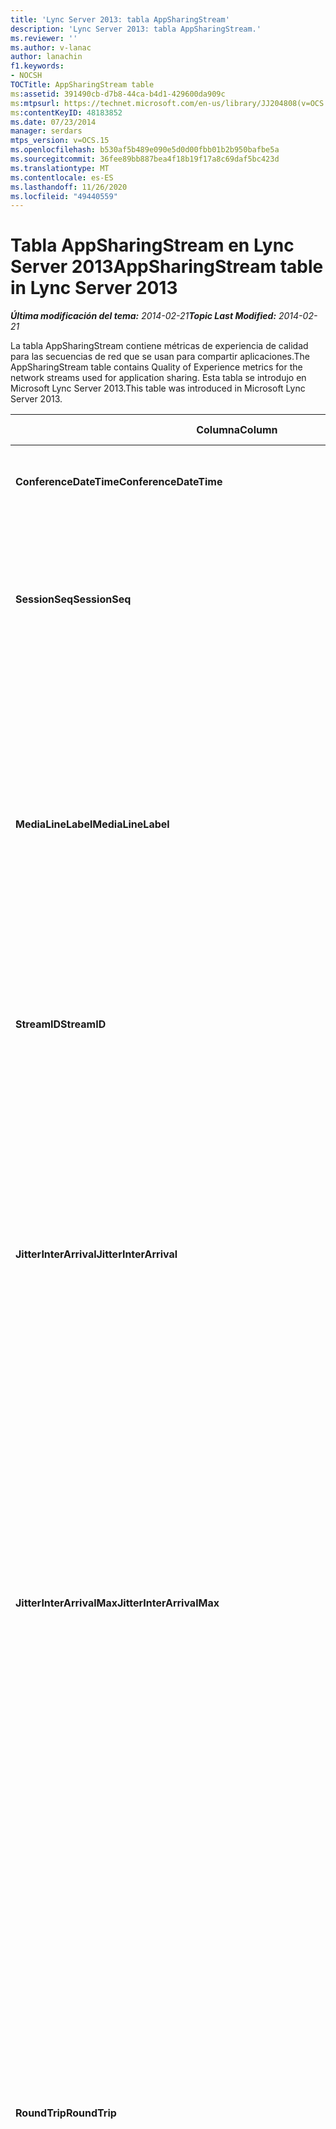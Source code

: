```yaml
---
title: 'Lync Server 2013: tabla AppSharingStream'
description: 'Lync Server 2013: tabla AppSharingStream.'
ms.reviewer: ''
ms.author: v-lanac
author: lanachin
f1.keywords:
- NOCSH
TOCTitle: AppSharingStream table
ms:assetid: 391490cb-d7b8-44ca-b4d1-429600da909c
ms:mtpsurl: https://technet.microsoft.com/en-us/library/JJ204808(v=OCS.15)
ms:contentKeyID: 48183852
ms.date: 07/23/2014
manager: serdars
mtps_version: v=OCS.15
ms.openlocfilehash: b530af5b489e090e5d0d00fbb01b2b950bafbe5a
ms.sourcegitcommit: 36fee89bb887bea4f18b19f17a8c69daf5bc423d
ms.translationtype: MT
ms.contentlocale: es-ES
ms.lasthandoff: 11/26/2020
ms.locfileid: "49440559"
---
```

# <a name="appsharingstream-table-in-lync-server-2013"></a><span data-ttu-id="ffeac-103">Tabla AppSharingStream en Lync Server 2013</span><span class="sxs-lookup"><span data-stu-id="ffeac-103">AppSharingStream table in Lync Server 2013</span></span>

<div data-xmlns="http://www.w3.org/1999/xhtml">

<div class="topic" data-xmlns="http://www.w3.org/1999/xhtml" data-msxsl="urn:schemas-microsoft-com:xslt" data-cs="https://msdn.microsoft.com/">

<div data-asp="https://msdn2.microsoft.com/asp">



</div>

<div id="mainSection">

<div id="mainBody"><span data-ttu-id="ffeac-104">

<span> </span></span><span class="sxs-lookup"><span data-stu-id="ffeac-104">

<span> </span></span></span>

<span data-ttu-id="ffeac-105">_**Última modificación del tema:** 2014-02-21_</span><span class="sxs-lookup"><span data-stu-id="ffeac-105">_**Topic Last Modified:** 2014-02-21_</span></span>

<span data-ttu-id="ffeac-106">La tabla AppSharingStream contiene métricas de experiencia de calidad para las secuencias de red que se usan para compartir aplicaciones.</span><span class="sxs-lookup"><span data-stu-id="ffeac-106">The AppSharingStream table contains Quality of Experience metrics for the network streams used for application sharing.</span></span> <span data-ttu-id="ffeac-107">Esta tabla se introdujo en Microsoft Lync Server 2013.</span><span class="sxs-lookup"><span data-stu-id="ffeac-107">This table was introduced in Microsoft Lync Server 2013.</span></span>


<table>
<colgroup>
<col style="width: 25%" />
<col style="width: 25%" />
<col style="width: 25%" />
<col style="width: 25%" />
</colgroup>
<thead>
<tr class="header">
<th><span data-ttu-id="ffeac-108"><strong>Columna</strong></span><span class="sxs-lookup"><span data-stu-id="ffeac-108"><strong>Column</strong></span></span></th>
<th><span data-ttu-id="ffeac-109"><strong>Tipo de datos</strong></span><span class="sxs-lookup"><span data-stu-id="ffeac-109"><strong>Data Type</strong></span></span></th>
<th><span data-ttu-id="ffeac-110"><strong>Clave o índice</strong></span><span class="sxs-lookup"><span data-stu-id="ffeac-110"><strong>Key/Index</strong></span></span></th>
<th><span data-ttu-id="ffeac-111"><strong>Detalles</strong></span><span class="sxs-lookup"><span data-stu-id="ffeac-111"><strong>Details</strong></span></span></th>
</tr>
</thead>
<tbody>
<tr class="odd">
<td><p><span data-ttu-id="ffeac-112"><strong>ConferenceDateTime</strong></span><span class="sxs-lookup"><span data-stu-id="ffeac-112"><strong>ConferenceDateTime</strong></span></span></p></td>
<td><p><span data-ttu-id="ffeac-113">Fechas</span><span class="sxs-lookup"><span data-stu-id="ffeac-113">dateTime</span></span></p></td>
<td><p><span data-ttu-id="ffeac-114">Principal, extranjero</span><span class="sxs-lookup"><span data-stu-id="ffeac-114">Primary, Foreign</span></span></p></td>
<td><p><span data-ttu-id="ffeac-115">Fecha y hora en que comenzó la sesión.</span><span class="sxs-lookup"><span data-stu-id="ffeac-115">Date and time that the session started.</span></span></p></td>
</tr>
<tr class="even">
<td><p><span data-ttu-id="ffeac-116"><strong>SessionSeq</strong></span><span class="sxs-lookup"><span data-stu-id="ffeac-116"><strong>SessionSeq</strong></span></span></p></td>
<td><p><span data-ttu-id="ffeac-117">int</span><span class="sxs-lookup"><span data-stu-id="ffeac-117">int</span></span></p></td>
<td><p><span data-ttu-id="ffeac-118">Principal, extranjero</span><span class="sxs-lookup"><span data-stu-id="ffeac-118">Primary, Foreign</span></span></p></td>
<td><p><span data-ttu-id="ffeac-119">Identificador secuencial que se usa para diferenciar las sesiones que comenzaron en la misma fecha y al mismo tiempo.</span><span class="sxs-lookup"><span data-stu-id="ffeac-119">Sequential identifier used to distinguish between sessions that started on the same date and at the same time.</span></span></p></td>
</tr>
<tr class="odd">
<td><p><span data-ttu-id="ffeac-120"><strong>MediaLineLabel</strong></span><span class="sxs-lookup"><span data-stu-id="ffeac-120"><strong>MediaLineLabel</strong></span></span></p></td>
<td><p><span data-ttu-id="ffeac-121">tinyint</span><span class="sxs-lookup"><span data-stu-id="ffeac-121">tinyint</span></span></p></td>
<td><p><span data-ttu-id="ffeac-122">Principal, extranjero</span><span class="sxs-lookup"><span data-stu-id="ffeac-122">Primary, Foreign</span></span></p></td>
<td><p><span data-ttu-id="ffeac-123">Representa el tipo de línea de vídeo que se usa en la llamada.</span><span class="sxs-lookup"><span data-stu-id="ffeac-123">Represents the type of video line used in the call.</span></span> <span data-ttu-id="ffeac-124">Los valores permitidos son:</span><span class="sxs-lookup"><span data-stu-id="ffeac-124">Allowed values are:</span></span></p>
<ul>
<li><p><span data-ttu-id="ffeac-125">0: audio</span><span class="sxs-lookup"><span data-stu-id="ffeac-125">0 – Audio</span></span></p></li>
<li><p><span data-ttu-id="ffeac-126">1: vídeo</span><span class="sxs-lookup"><span data-stu-id="ffeac-126">1 – Video</span></span></p></li>
<li><p><span data-ttu-id="ffeac-127">2-video panorámico</span><span class="sxs-lookup"><span data-stu-id="ffeac-127">2 – Panoramic video</span></span></p></li>
<li><p><span data-ttu-id="ffeac-128">3: uso compartido de aplicaciones y escritorio</span><span class="sxs-lookup"><span data-stu-id="ffeac-128">3 –Application/Desktop Sharing</span></span></p></li>
</ul></td>
</tr>
<tr class="even">
<td><p><span data-ttu-id="ffeac-129"><strong>StreamID</strong></span><span class="sxs-lookup"><span data-stu-id="ffeac-129"><strong>StreamID</strong></span></span></p></td>
<td><p><span data-ttu-id="ffeac-130">int</span><span class="sxs-lookup"><span data-stu-id="ffeac-130">int</span></span></p></td>
<td><p><span data-ttu-id="ffeac-131">Primary</span><span class="sxs-lookup"><span data-stu-id="ffeac-131">Primary</span></span></p></td>
<td><p><span data-ttu-id="ffeac-132">Identificador único de la secuencia de uso compartido de aplicaciones.</span><span class="sxs-lookup"><span data-stu-id="ffeac-132">Unique identifier of the application sharing stream.</span></span></p></td>
</tr>
<tr class="odd">
<td><p><span data-ttu-id="ffeac-133"><strong>JitterInterArrival</strong></span><span class="sxs-lookup"><span data-stu-id="ffeac-133"><strong>JitterInterArrival</strong></span></span></p></td>
<td><p><span data-ttu-id="ffeac-134">int</span><span class="sxs-lookup"><span data-stu-id="ffeac-134">int</span></span></p></td>
<td></td>
<td><p><span data-ttu-id="ffeac-135">Valor medio de las vibraciones detectadas entre la llagada de paquetes RTP.</span><span class="sxs-lookup"><span data-stu-id="ffeac-135">Average jitter detected between RTP packet arrivals.</span></span> <span data-ttu-id="ffeac-136">(La vibración es una medida de la &quot; irregularidad &quot; de una llamada). Los valores de vibración elevada suelen estar causados por una congestión o un servidor multimedia sobrecargado y tienen como resultado una distorsión o pérdida de audio.</span><span class="sxs-lookup"><span data-stu-id="ffeac-136">(Jitter is a measure of the &quot;shakiness&quot; of a call.) High jitter values are typically caused by congestion or an overloaded media server, and result in distorted or lost audio.</span></span></p></td>
</tr>
<tr class="even">
<td><p><span data-ttu-id="ffeac-137"><strong>JitterInterArrivalMax</strong></span><span class="sxs-lookup"><span data-stu-id="ffeac-137"><strong>JitterInterArrivalMax</strong></span></span></p></td>
<td><p><span data-ttu-id="ffeac-138">int</span><span class="sxs-lookup"><span data-stu-id="ffeac-138">int</span></span></p></td>
<td></td>
<td><p><span data-ttu-id="ffeac-139">Vibración máxima detectada entre las llegadas al paquete RTP.</span><span class="sxs-lookup"><span data-stu-id="ffeac-139">Maximum jitter detected between RTP packet arrivals.</span></span> <span data-ttu-id="ffeac-140">(La vibración es una medida de la &quot; irregularidad &quot; de una llamada). Los valores de vibración elevada suelen estar causados por una congestión o un servidor multimedia sobrecargado y tienen como resultado una distorsión o pérdida de audio.</span><span class="sxs-lookup"><span data-stu-id="ffeac-140">(Jitter is a measure of the &quot;shakiness&quot; of a call.) High jitter values are typically caused by congestion or an overloaded media server, and result in distorted or lost audio.</span></span></p></td>
</tr>
<tr class="odd">
<td><p><span data-ttu-id="ffeac-141"><strong>RoundTrip</strong></span><span class="sxs-lookup"><span data-stu-id="ffeac-141"><strong>RoundTrip</strong></span></span></p></td>
<td><p><span data-ttu-id="ffeac-142">int</span><span class="sxs-lookup"><span data-stu-id="ffeac-142">int</span></span></p></td>
<td></td>
<td><p><span data-ttu-id="ffeac-p105">Tiempo medio (en milisegundos) necesario para que un paquete de protocolo de transporte en tiempo real (RTP) llegue a otro extremo y vuelva. Los tiempos de ida y vuelta de 200 milisegundos o menos se consideran de calidad aceptable.</span><span class="sxs-lookup"><span data-stu-id="ffeac-p105">Average amount of (in milliseconds) required for a Real-Time Transport Protocol packet to travel to another endpoint and then back. Round-trip times of 200 milliseconds or less are considered of acceptable quality.</span></span></p>
<p><span data-ttu-id="ffeac-p106">Los valores elevados en los tiempos del recorrido de ida y vuelta pueden deberse a que se trata de enrutamientos de llamadas internacionales, una configuración incorrecta del enrutamiento o a la sobrecarga en el servidor de medios y causan dificultades en las conversaciones de audio en tiempo real bidireccionales.</span><span class="sxs-lookup"><span data-stu-id="ffeac-p106">High round-trip values can be caused by international call routing; a routing misconfiguration; or an overloaded media server. High round-trip times result in difficulties with two-way, real-time audio conversations.</span></span></p></td>
</tr>
<tr class="even">
<td><p><span data-ttu-id="ffeac-147"><strong>RoundTripMax</strong></span><span class="sxs-lookup"><span data-stu-id="ffeac-147"><strong>RoundTripMax</strong></span></span></p></td>
<td><p><span data-ttu-id="ffeac-148">int</span><span class="sxs-lookup"><span data-stu-id="ffeac-148">int</span></span></p></td>
<td></td>
<td><p><span data-ttu-id="ffeac-149">Cantidad máxima de (en milisegundos) requerida para que un paquete de protocolo de transporte de Real-Time viaje a otro extremo y después de nuevo.</span><span class="sxs-lookup"><span data-stu-id="ffeac-149">Maximum amount of (in milliseconds) required for a Real-Time Transport Protocol packet to travel to another endpoint and then back.</span></span> <span data-ttu-id="ffeac-150">Los tiempos de ida y vuelta de 200 milisegundos o menos se consideran de calidad aceptable.</span><span class="sxs-lookup"><span data-stu-id="ffeac-150">Round-trip times of 200 milliseconds or less are considered of acceptable quality.</span></span></p>
<p><span data-ttu-id="ffeac-p108">Los valores elevados en los tiempos del recorrido de ida y vuelta pueden deberse a que se trata de enrutamientos de llamadas internacionales, una configuración incorrecta del enrutamiento o a la sobrecarga en el servidor de medios y causan dificultades en las conversaciones de audio en tiempo real bidireccionales.</span><span class="sxs-lookup"><span data-stu-id="ffeac-p108">High round-trip values can be caused by international call routing; a routing misconfiguration; or an overloaded media server. High round-trip times result in difficulties with two-way, real-time audio conversations.</span></span></p></td>
</tr>
<tr class="odd">
<td><p><span data-ttu-id="ffeac-153"><strong>PacketLossRate</strong></span><span class="sxs-lookup"><span data-stu-id="ffeac-153"><strong>PacketLossRate</strong></span></span></p></td>
<td><p><span data-ttu-id="ffeac-154">float</span><span class="sxs-lookup"><span data-stu-id="ffeac-154">float</span></span></p></td>
<td></td>
<td><p><span data-ttu-id="ffeac-p109">Tasa media de pérdida de paquetes RTP (se habla de pérdida de paquetes cuando los paquetes RTP, un protocolo utilizado para transmitir audio y vídeo a través de Internet, no llegan a su destino). Una tasa alta de pérdida se suele deber a la congestión, falta de ancho de banda, congestión o interferencias en una conexión inalámbrica o la sobrecarga de un servidor de medios. Generalmente, la pérdida de paquetes da lugar a la pérdida o la distorsión del audio.</span><span class="sxs-lookup"><span data-stu-id="ffeac-p109">Average rate of Real-Time Transport Protocol (RTP) packet loss. (Packet loss occurs when RTP packets, a protocol used for transmitting audio and video across the Internet, failed to reach their destination.) High loss rates are generally caused by congestion; lack of bandwidth; wireless congestion or interference; or an overloaded media server. Packet loss typically results in distorted or lost audio.</span></span></p></td>
</tr>
<tr class="even">
<td><p><span data-ttu-id="ffeac-158"><strong>PacketLossRateMax</strong></span><span class="sxs-lookup"><span data-stu-id="ffeac-158"><strong>PacketLossRateMax</strong></span></span></p></td>
<td><p><span data-ttu-id="ffeac-159">float</span><span class="sxs-lookup"><span data-stu-id="ffeac-159">float</span></span></p></td>
<td></td>
<td><p><span data-ttu-id="ffeac-160">Frecuencia máxima de pérdida de paquetes de protocolo de transporte de Real-Time (RTP).</span><span class="sxs-lookup"><span data-stu-id="ffeac-160">Maximum rate of Real-Time Transport Protocol (RTP) packet loss.</span></span> <span data-ttu-id="ffeac-161">(La pérdida de paquetes se produce cuando los paquetes RTP, un protocolo usado para transmitir audio y vídeo a través de Internet, no pudo alcanzar su destino). Las tarifas de pérdida elevada suelen ser causadas por la congestión; falta de ancho de banda; disgestión o interferencias inalámbricas; o un servidor multimedia sobrecargado.</span><span class="sxs-lookup"><span data-stu-id="ffeac-161">(Packet loss occurs when RTP packets, a protocol used for transmitting audio and video across the Internet, failed to reach their destination.) High loss rates are generally caused by congestion; lack of bandwidth; wireless congestion or interference; or an overloaded media server.</span></span> <span data-ttu-id="ffeac-162">Generalmente, la pérdida de paquetes da lugar a la pérdida o la distorsión del audio.</span><span class="sxs-lookup"><span data-stu-id="ffeac-162">Packet loss typically results in distorted or lost audio.</span></span></p></td>
</tr>
<tr class="odd">
<td><p><span data-ttu-id="ffeac-163"><strong>PacketUtilization</strong></span><span class="sxs-lookup"><span data-stu-id="ffeac-163"><strong>PacketUtilization</strong></span></span></p></td>
<td><p><span data-ttu-id="ffeac-164">int</span><span class="sxs-lookup"><span data-stu-id="ffeac-164">int</span></span></p></td>
<td></td>
<td><p><span data-ttu-id="ffeac-165">Número de paquetes enviados.</span><span class="sxs-lookup"><span data-stu-id="ffeac-165">Number of packets sent.</span></span></p></td>
</tr>
<tr class="even">
<td><p><span data-ttu-id="ffeac-166"><strong>Ancho de banda más</strong></span><span class="sxs-lookup"><span data-stu-id="ffeac-166"><strong>BandwidthEst</strong></span></span></p></td>
<td><p><span data-ttu-id="ffeac-167">int</span><span class="sxs-lookup"><span data-stu-id="ffeac-167">int</span></span></p></td>
<td></td>
<td><p><span data-ttu-id="ffeac-168">Ancho de banda de unidireccional Estimado disponible al final de la sesión.</span><span class="sxs-lookup"><span data-stu-id="ffeac-168">Estimated one-way bandwidth available at the end of the session.</span></span> <span data-ttu-id="ffeac-169">Se notifica en bits por segundo.</span><span class="sxs-lookup"><span data-stu-id="ffeac-169">Reported in bits per second.</span></span></p></td>
</tr>
<tr class="odd">
<td><p><span data-ttu-id="ffeac-170"><strong>AppSharingPayloadDescription</strong></span><span class="sxs-lookup"><span data-stu-id="ffeac-170"><strong>AppSharingPayloadDescription</strong></span></span></p></td>
<td><p><span data-ttu-id="ffeac-171">int</span><span class="sxs-lookup"><span data-stu-id="ffeac-171">int</span></span></p></td>
<td></td>
<td><p><span data-ttu-id="ffeac-172">Descripción de la carga de uso compartido de aplicaciones.</span><span class="sxs-lookup"><span data-stu-id="ffeac-172">Description of the application sharing payload.</span></span></p></td>
</tr>
<tr class="even">
<td><p><span data-ttu-id="ffeac-173"><strong>RelativeOneWayTotal</strong></span><span class="sxs-lookup"><span data-stu-id="ffeac-173"><strong>RelativeOneWayTotal</strong></span></span></p></td>
<td><p><span data-ttu-id="ffeac-174">float</span><span class="sxs-lookup"><span data-stu-id="ffeac-174">float</span></span></p></td>
<td></td>
<td><p><span data-ttu-id="ffeac-175">Cantidad total de latencia unidireccional.</span><span class="sxs-lookup"><span data-stu-id="ffeac-175">Total amount of one-way latency.</span></span> <span data-ttu-id="ffeac-176">Latencia unidireccional relativa mide el retraso entre el cliente y el servidor.</span><span class="sxs-lookup"><span data-stu-id="ffeac-176">Relative one-way latency measures the delay between the client and the server.</span></span></p></td>
</tr>
<tr class="odd">
<td><p><span data-ttu-id="ffeac-177"><strong>RelativeOneWayAverage</strong></span><span class="sxs-lookup"><span data-stu-id="ffeac-177"><strong>RelativeOneWayAverage</strong></span></span></p></td>
<td><p><span data-ttu-id="ffeac-178">float</span><span class="sxs-lookup"><span data-stu-id="ffeac-178">float</span></span></p></td>
<td></td>
<td><p><span data-ttu-id="ffeac-179">Cantidad promedio de latencia unidireccional.</span><span class="sxs-lookup"><span data-stu-id="ffeac-179">Average amount of one-way latency.</span></span> <span data-ttu-id="ffeac-180">Latencia unidireccional relativa mide el retraso entre el cliente y el servidor.</span><span class="sxs-lookup"><span data-stu-id="ffeac-180">Relative one-way latency measures the delay between the client and the server.</span></span></p></td>
</tr>
<tr class="even">
<td><p><span data-ttu-id="ffeac-181"><strong>RelativeOneWayMax</strong></span><span class="sxs-lookup"><span data-stu-id="ffeac-181"><strong>RelativeOneWayMax</strong></span></span></p></td>
<td><p><span data-ttu-id="ffeac-182">float</span><span class="sxs-lookup"><span data-stu-id="ffeac-182">float</span></span></p></td>
<td></td>
<td><p><span data-ttu-id="ffeac-183">Cantidad máxima de latencia unidireccional.</span><span class="sxs-lookup"><span data-stu-id="ffeac-183">Maximum amount of one-way latency.</span></span> <span data-ttu-id="ffeac-184">Latencia unidireccional relativa mide el retraso entre el cliente y el servidor.</span><span class="sxs-lookup"><span data-stu-id="ffeac-184">Relative one-way latency measures the delay between the client and the server.</span></span></p></td>
</tr>
<tr class="odd">
<td><p><span data-ttu-id="ffeac-185"><strong>RelativeOneWayBurstOccurrences</strong></span><span class="sxs-lookup"><span data-stu-id="ffeac-185"><strong>RelativeOneWayBurstOccurrences</strong></span></span></p></td>
<td><p><span data-ttu-id="ffeac-186">int</span><span class="sxs-lookup"><span data-stu-id="ffeac-186">int</span></span></p></td>
<td></td>
<td><p><span data-ttu-id="ffeac-187">Total de repeticiones de ráfagas unidireccionales.</span><span class="sxs-lookup"><span data-stu-id="ffeac-187">Total one-way burst occurrences.</span></span> <span data-ttu-id="ffeac-188">Una transmisión "por ráfagas" es una transmisión en la que los datos fluyen en ráfagas imprevisibles en lugar de un flujo constante.</span><span class="sxs-lookup"><span data-stu-id="ffeac-188">A “bursty” transmission is a transmission where data flows in unpredictable bursts as opposed to a steady stream.</span></span> <span data-ttu-id="ffeac-189">Esta medida mide el flujo de datos entre el cliente y el servidor.</span><span class="sxs-lookup"><span data-stu-id="ffeac-189">This metric measures data flow between the client and the server.</span></span></p></td>
</tr>
<tr class="even">
<td><p><span data-ttu-id="ffeac-190"><strong>RelativeOneWayBurstDensity</strong></span><span class="sxs-lookup"><span data-stu-id="ffeac-190"><strong>RelativeOneWayBurstDensity</strong></span></span></p></td>
<td><p><span data-ttu-id="ffeac-191">float</span><span class="sxs-lookup"><span data-stu-id="ffeac-191">float</span></span></p></td>
<td></td>
<td><p><span data-ttu-id="ffeac-192">Densidad de ráfaga unidireccional total.</span><span class="sxs-lookup"><span data-stu-id="ffeac-192">Total one-way burst density.</span></span> <span data-ttu-id="ffeac-193">Una transmisión "por ráfagas" es una transmisión en la que los datos fluyen en ráfagas imprevisibles en lugar de un flujo constante.</span><span class="sxs-lookup"><span data-stu-id="ffeac-193">A “bursty” transmission is a transmission where data flows in unpredictable bursts as opposed to a steady stream.</span></span> <span data-ttu-id="ffeac-194">Esta medida mide el flujo de datos entre el cliente y el servidor.</span><span class="sxs-lookup"><span data-stu-id="ffeac-194">This metric measures data flow between the client and the server.</span></span></p></td>
</tr>
<tr class="odd">
<td><p><span data-ttu-id="ffeac-195"><strong>RelativeOneWayBurstDuration</strong></span><span class="sxs-lookup"><span data-stu-id="ffeac-195"><strong>RelativeOneWayBurstDuration</strong></span></span></p></td>
<td><p><span data-ttu-id="ffeac-196">float</span><span class="sxs-lookup"><span data-stu-id="ffeac-196">float</span></span></p></td>
<td></td>
<td><p><span data-ttu-id="ffeac-197">Total de duración de ráfaga unidireccional.</span><span class="sxs-lookup"><span data-stu-id="ffeac-197">Total one-way burst duration.</span></span> <span data-ttu-id="ffeac-198">Una transmisión "por ráfagas" es una transmisión en la que los datos fluyen en ráfagas imprevisibles en lugar de un flujo constante.</span><span class="sxs-lookup"><span data-stu-id="ffeac-198">A “bursty” transmission is a transmission where data flows in unpredictable bursts as opposed to a steady stream.</span></span> <span data-ttu-id="ffeac-199">Esta medida mide el flujo de datos entre el cliente y el servidor.</span><span class="sxs-lookup"><span data-stu-id="ffeac-199">This metric measures data flow between the client and the server.</span></span></p></td>
</tr>
<tr class="even">
<td><p><span data-ttu-id="ffeac-200"><strong>RelativeOneWayGapOccurrences</strong></span><span class="sxs-lookup"><span data-stu-id="ffeac-200"><strong>RelativeOneWayGapOccurrences</strong></span></span></p></td>
<td><p><span data-ttu-id="ffeac-201">int</span><span class="sxs-lookup"><span data-stu-id="ffeac-201">int</span></span></p></td>
<td></td>
<td><p><span data-ttu-id="ffeac-202">Total de repeticiones de intervalos unidireccionales.</span><span class="sxs-lookup"><span data-stu-id="ffeac-202">Total one-way gap occurrences.</span></span> <span data-ttu-id="ffeac-203">Una transmisión "por ráfagas" es una transmisión en la que los datos fluyen en ráfagas imprevisibles en lugar de un flujo constante; los huecos indican retrasos entre estas ráfagas.</span><span class="sxs-lookup"><span data-stu-id="ffeac-203">A “bursty” transmission is a transmission where data flows in unpredictable bursts as opposed to a steady stream; gaps indicate delays between these bursts.</span></span> <span data-ttu-id="ffeac-204">Esta medida mide el flujo de datos entre el cliente y el servidor.</span><span class="sxs-lookup"><span data-stu-id="ffeac-204">This metric measures data flow between the client and the server.</span></span></p></td>
</tr>
<tr class="odd">
<td><p><span data-ttu-id="ffeac-205"><strong>RelativeOneWayGapDensity</strong></span><span class="sxs-lookup"><span data-stu-id="ffeac-205"><strong>RelativeOneWayGapDensity</strong></span></span></p></td>
<td><p><span data-ttu-id="ffeac-206">float</span><span class="sxs-lookup"><span data-stu-id="ffeac-206">float</span></span></p></td>
<td></td>
<td><p><span data-ttu-id="ffeac-207">Densidad de brechas en un camino total.</span><span class="sxs-lookup"><span data-stu-id="ffeac-207">Total one-way gap density.</span></span> <span data-ttu-id="ffeac-208">Una transmisión "por ráfagas" es una transmisión en la que los datos fluyen en ráfagas imprevisibles en lugar de un flujo constante; los huecos indican retrasos entre estas ráfagas.</span><span class="sxs-lookup"><span data-stu-id="ffeac-208">A “bursty” transmission is a transmission where data flows in unpredictable bursts as opposed to a steady stream; gaps indicate delays between these bursts.</span></span> <span data-ttu-id="ffeac-209">Esta medida mide el flujo de datos entre el cliente y el servidor.</span><span class="sxs-lookup"><span data-stu-id="ffeac-209">This metric measures data flow between the client and the server.</span></span></p></td>
</tr>
<tr class="even">
<td><p><span data-ttu-id="ffeac-210"><strong>RelativeOneWayGapDuration</strong></span><span class="sxs-lookup"><span data-stu-id="ffeac-210"><strong>RelativeOneWayGapDuration</strong></span></span></p></td>
<td><p><span data-ttu-id="ffeac-211">float</span><span class="sxs-lookup"><span data-stu-id="ffeac-211">float</span></span></p></td>
<td></td>
<td><p><span data-ttu-id="ffeac-212">Duración del intervalo unidireccional total.</span><span class="sxs-lookup"><span data-stu-id="ffeac-212">Total one-way gap duration.</span></span> <span data-ttu-id="ffeac-213">Una transmisión "por ráfagas" es una transmisión en la que los datos fluyen en ráfagas imprevisibles en lugar de un flujo constante; los huecos indican retrasos entre estas ráfagas.</span><span class="sxs-lookup"><span data-stu-id="ffeac-213">A “bursty” transmission is a transmission where data flows in unpredictable bursts as opposed to a steady stream; gaps indicate delays between these bursts.</span></span> <span data-ttu-id="ffeac-214">Esta medida mide el flujo de datos entre el cliente y el servidor.</span><span class="sxs-lookup"><span data-stu-id="ffeac-214">This metric measures data flow between the client and the server.</span></span></p></td>
</tr>
<tr class="odd">
<td><p><span data-ttu-id="ffeac-215"><strong>ApplicationSharingType</strong></span><span class="sxs-lookup"><span data-stu-id="ffeac-215"><strong>ApplicationSharingType</strong></span></span></p></td>
<td><p><span data-ttu-id="ffeac-216">varChar (256)</span><span class="sxs-lookup"><span data-stu-id="ffeac-216">varChar(256)</span></span></p></td>
<td></td>
<td><p><span data-ttu-id="ffeac-217">Función de aplicación (persona que comparte o visor) y tipo de contenido.</span><span class="sxs-lookup"><span data-stu-id="ffeac-217">Application role (Sharer or Viewer) and content type.</span></span></p></td>
</tr>
<tr class="even">
<td><p><span data-ttu-id="ffeac-218"><strong>RDPTileProcessingLatencyTotal</strong></span><span class="sxs-lookup"><span data-stu-id="ffeac-218"><strong>RDPTileProcessingLatencyTotal</strong></span></span></p></td>
<td><p><span data-ttu-id="ffeac-219">float</span><span class="sxs-lookup"><span data-stu-id="ffeac-219">float</span></span></p></td>
<td></td>
<td><p><span data-ttu-id="ffeac-220">Tiempo total de procesamiento para los mosaicos del Protocolo de escritorio remoto (RDP).</span><span class="sxs-lookup"><span data-stu-id="ffeac-220">Total processing time for remote desktop protocol (RDP) tiles.</span></span> <span data-ttu-id="ffeac-221">Un total más alto iguala a un retraso más largo en la experiencia de visualización.</span><span class="sxs-lookup"><span data-stu-id="ffeac-221">A higher total equates to a longer delay in the viewing experience.</span></span></p></td>
</tr>
<tr class="odd">
<td><p><span data-ttu-id="ffeac-222"><strong>RDPTileProcessingLatencyAverage</strong></span><span class="sxs-lookup"><span data-stu-id="ffeac-222"><strong>RDPTileProcessingLatencyAverage</strong></span></span></p></td>
<td><p><span data-ttu-id="ffeac-223">float</span><span class="sxs-lookup"><span data-stu-id="ffeac-223">float</span></span></p></td>
<td></td>
<td><p><span data-ttu-id="ffeac-224">Tiempo promedio de procesamiento para los mosaicos del Protocolo de escritorio remoto (RDP).</span><span class="sxs-lookup"><span data-stu-id="ffeac-224">Average processing time for remote desktop protocol (RDP) tiles.</span></span> <span data-ttu-id="ffeac-225">Un total más alto iguala a un retraso más largo en la experiencia de visualización.</span><span class="sxs-lookup"><span data-stu-id="ffeac-225">A higher total equates to a longer delay in the viewing experience.</span></span></p></td>
</tr>
<tr class="even">
<td><p><span data-ttu-id="ffeac-226"><strong>RDPTileProcessingLatencyMax</strong></span><span class="sxs-lookup"><span data-stu-id="ffeac-226"><strong>RDPTileProcessingLatencyMax</strong></span></span></p></td>
<td><p><span data-ttu-id="ffeac-227">float</span><span class="sxs-lookup"><span data-stu-id="ffeac-227">float</span></span></p></td>
<td></td>
<td><p><span data-ttu-id="ffeac-228">Tiempo máximo de procesamiento para los mosaicos del Protocolo de escritorio remoto (RDP).</span><span class="sxs-lookup"><span data-stu-id="ffeac-228">Maximum processing time for remote desktop protocol (RDP) tiles.</span></span> <span data-ttu-id="ffeac-229">Un total más alto iguala a un retraso más largo en la experiencia de visualización.</span><span class="sxs-lookup"><span data-stu-id="ffeac-229">A higher total equates to a longer delay in the viewing experience.</span></span></p></td>
</tr>
<tr class="odd">
<td><p><span data-ttu-id="ffeac-230"><strong>RDPTileProcessingLatencyBurstOccurrences</strong></span><span class="sxs-lookup"><span data-stu-id="ffeac-230"><strong>RDPTileProcessingLatencyBurstOccurrences</strong></span></span></p></td>
<td><p><span data-ttu-id="ffeac-231">int</span><span class="sxs-lookup"><span data-stu-id="ffeac-231">int</span></span></p></td>
<td></td>
<td><p><span data-ttu-id="ffeac-232">Repeticiones de ráfagas en el tiempo de procesamiento de los mosaicos del Protocolo de escritorio remoto (RDP).</span><span class="sxs-lookup"><span data-stu-id="ffeac-232">Burst occurrences in the processing time for remote desktop protocol (RDP) tiles.</span></span> <span data-ttu-id="ffeac-233">Una transmisión "por ráfagas" es una transmisión en la que los datos fluyen en ráfagas imprevisibles en lugar de un flujo constante.</span><span class="sxs-lookup"><span data-stu-id="ffeac-233">A “bursty” transmission is a transmission where data flows in unpredictable bursts as opposed to a steady stream.</span></span></p></td>
</tr>
<tr class="even">
<td><p><span data-ttu-id="ffeac-234"><strong>RDPTileProcessingLatencyBurstDensity</strong></span><span class="sxs-lookup"><span data-stu-id="ffeac-234"><strong>RDPTileProcessingLatencyBurstDensity</strong></span></span></p></td>
<td><p><span data-ttu-id="ffeac-235">float</span><span class="sxs-lookup"><span data-stu-id="ffeac-235">float</span></span></p></td>
<td></td>
<td><p><span data-ttu-id="ffeac-236">Densidad de ráfaga en el tiempo de procesamiento de los mosaicos del Protocolo de escritorio remoto (RDP).</span><span class="sxs-lookup"><span data-stu-id="ffeac-236">Burst density in the processing time for remote desktop protocol (RDP) tiles.</span></span> <span data-ttu-id="ffeac-237">Una transmisión "por ráfagas" es una transmisión en la que los datos fluyen en ráfagas imprevisibles en lugar de un flujo constante.</span><span class="sxs-lookup"><span data-stu-id="ffeac-237">A “bursty” transmission is a transmission where data flows in unpredictable bursts as opposed to a steady stream.</span></span></p></td>
</tr>
<tr class="odd">
<td><p><span data-ttu-id="ffeac-238"><strong>RDPTileProcessingLatencyBurstDuration</strong></span><span class="sxs-lookup"><span data-stu-id="ffeac-238"><strong>RDPTileProcessingLatencyBurstDuration</strong></span></span></p></td>
<td><p><span data-ttu-id="ffeac-239">float</span><span class="sxs-lookup"><span data-stu-id="ffeac-239">float</span></span></p></td>
<td></td>
<td><p><span data-ttu-id="ffeac-240">Duración de ráfagas en el tiempo de procesamiento de los mosaicos del Protocolo de escritorio remoto (RDP).</span><span class="sxs-lookup"><span data-stu-id="ffeac-240">Burst duration in the processing time for remote desktop protocol (RDP) tiles.</span></span> <span data-ttu-id="ffeac-241">Una transmisión "por ráfagas" es una transmisión en la que los datos fluyen en ráfagas imprevisibles en lugar de un flujo constante.</span><span class="sxs-lookup"><span data-stu-id="ffeac-241">A “bursty” transmission is a transmission where data flows in unpredictable bursts as opposed to a steady stream.</span></span></p></td>
</tr>
<tr class="even">
<td><p><span data-ttu-id="ffeac-242"><strong>RDPTileProcessingLatencyGapOccurrences</strong></span><span class="sxs-lookup"><span data-stu-id="ffeac-242"><strong>RDPTileProcessingLatencyGapOccurrences</strong></span></span></p></td>
<td><p><span data-ttu-id="ffeac-243">int</span><span class="sxs-lookup"><span data-stu-id="ffeac-243">int</span></span></p></td>
<td></td>
<td><p><span data-ttu-id="ffeac-244">Repeticiones de huecos en el tiempo de procesamiento de los mosaicos del Protocolo de escritorio remoto (RDP).</span><span class="sxs-lookup"><span data-stu-id="ffeac-244">Gap occurrences in the processing time for remote desktop protocol (RDP) tiles.</span></span></p></td>
</tr>
<tr class="odd">
<td><p><span data-ttu-id="ffeac-245"><strong>RDPTileProcessingLatencyGapDensity</strong></span><span class="sxs-lookup"><span data-stu-id="ffeac-245"><strong>RDPTileProcessingLatencyGapDensity</strong></span></span></p></td>
<td><p><span data-ttu-id="ffeac-246">float</span><span class="sxs-lookup"><span data-stu-id="ffeac-246">float</span></span></p></td>
<td></td>
<td><p><span data-ttu-id="ffeac-247">Densidad de brechas en el tiempo de procesamiento de los mosaicos del Protocolo de escritorio remoto (RDP).</span><span class="sxs-lookup"><span data-stu-id="ffeac-247">Gap density in the processing time for remote desktop protocol (RDP) tiles.</span></span> <span data-ttu-id="ffeac-248">La densidad de huecos bajos corresponde a una mejor experiencia de visualización.</span><span class="sxs-lookup"><span data-stu-id="ffeac-248">Low gap density equates to a better viewing experience.</span></span></p></td>
</tr>
<tr class="even">
<td><p><span data-ttu-id="ffeac-249"><strong>RDPTileProcessingLatencyGapDuration</strong></span><span class="sxs-lookup"><span data-stu-id="ffeac-249"><strong>RDPTileProcessingLatencyGapDuration</strong></span></span></p></td>
<td><p><span data-ttu-id="ffeac-250">float</span><span class="sxs-lookup"><span data-stu-id="ffeac-250">float</span></span></p></td>
<td></td>
<td><p><span data-ttu-id="ffeac-251">Duración del hueco en el tiempo de procesamiento de los mosaicos del Protocolo de escritorio remoto (RDP).</span><span class="sxs-lookup"><span data-stu-id="ffeac-251">Gap duration in the processing time for remote desktop protocol (RDP) tiles.</span></span> <span data-ttu-id="ffeac-252">Las duraciones cortas equivalen a una mejor experiencia de visualización.</span><span class="sxs-lookup"><span data-stu-id="ffeac-252">Short gap durations equate to a better viewing experience.</span></span></p></td>
</tr>
<tr class="odd">
<td><p><span data-ttu-id="ffeac-253"><strong>CaptureTileRateTotal</strong></span><span class="sxs-lookup"><span data-stu-id="ffeac-253"><strong>CaptureTileRateTotal</strong></span></span></p></td>
<td><p><span data-ttu-id="ffeac-254">float</span><span class="sxs-lookup"><span data-stu-id="ffeac-254">float</span></span></p></td>
<td></td>
<td><p><span data-ttu-id="ffeac-255">Tasa total de mosaicos capturados (en mosaicos por segundo).</span><span class="sxs-lookup"><span data-stu-id="ffeac-255">Total rate of captured tiles (in tiles per second).</span></span></p></td>
</tr>
<tr class="even">
<td><p><span data-ttu-id="ffeac-256"><strong>CaptureTileRateAverage</strong></span><span class="sxs-lookup"><span data-stu-id="ffeac-256"><strong>CaptureTileRateAverage</strong></span></span></p></td>
<td><p><span data-ttu-id="ffeac-257">float</span><span class="sxs-lookup"><span data-stu-id="ffeac-257">float</span></span></p></td>
<td></td>
<td><p><span data-ttu-id="ffeac-258">Velocidad promedio de los mosaicos capturados (en mosaicos por segundo).</span><span class="sxs-lookup"><span data-stu-id="ffeac-258">Average rate of captured tiles (in tiles per second).</span></span></p></td>
</tr>
<tr class="odd">
<td><p><span data-ttu-id="ffeac-259"><strong>CaptureTileRateMax</strong></span><span class="sxs-lookup"><span data-stu-id="ffeac-259"><strong>CaptureTileRateMax</strong></span></span></p></td>
<td><p><span data-ttu-id="ffeac-260">float</span><span class="sxs-lookup"><span data-stu-id="ffeac-260">float</span></span></p></td>
<td></td>
<td><p><span data-ttu-id="ffeac-261">Frecuencia máxima de mosaicos capturados (en mosaicos por segundo).</span><span class="sxs-lookup"><span data-stu-id="ffeac-261">Maximum rate of captured tiles (in tiles per second).</span></span></p></td>
</tr>
<tr class="even">
<td><p><span data-ttu-id="ffeac-262"><strong>CaptureTileRateBurstOccurrences</strong></span><span class="sxs-lookup"><span data-stu-id="ffeac-262"><strong>CaptureTileRateBurstOccurrences</strong></span></span></p></td>
<td><p><span data-ttu-id="ffeac-263">en t</span><span class="sxs-lookup"><span data-stu-id="ffeac-263">in t</span></span></p></td>
<td></td>
<td><p><span data-ttu-id="ffeac-264">Repeticiones de ráfaga en la tasa de mosaicos capturados (en mosaicos por segundo).</span><span class="sxs-lookup"><span data-stu-id="ffeac-264">Burst occurrences in the rate of captured tiles (in tiles per second).</span></span></p></td>
</tr>
<tr class="odd">
<td><p><span data-ttu-id="ffeac-265"><strong>CaptureTileRateBurstDensity</strong></span><span class="sxs-lookup"><span data-stu-id="ffeac-265"><strong>CaptureTileRateBurstDensity</strong></span></span></p></td>
<td><p><span data-ttu-id="ffeac-266">float</span><span class="sxs-lookup"><span data-stu-id="ffeac-266">float</span></span></p></td>
<td></td>
<td><p><span data-ttu-id="ffeac-267">Densidad de ráfaga en la tasa de mosaicos capturados (en mosaicos por segundo).</span><span class="sxs-lookup"><span data-stu-id="ffeac-267">Burst density in the rate of captured tiles (in tiles per second).</span></span></p></td>
</tr>
<tr class="even">
<td><p><span data-ttu-id="ffeac-268"><strong>CaptureTileRateBurstDuration</strong></span><span class="sxs-lookup"><span data-stu-id="ffeac-268"><strong>CaptureTileRateBurstDuration</strong></span></span></p></td>
<td><p><span data-ttu-id="ffeac-269">float</span><span class="sxs-lookup"><span data-stu-id="ffeac-269">float</span></span></p></td>
<td></td>
<td><p><span data-ttu-id="ffeac-270">Duración de ráfaga en la tasa de mosaicos capturados (en mosaicos por segundo).</span><span class="sxs-lookup"><span data-stu-id="ffeac-270">Burst duration in the rate of captured tiles (in tiles per second).</span></span></p></td>
</tr>
<tr class="odd">
<td><p><span data-ttu-id="ffeac-271"><strong>CaptureTileRateGapOccurrences</strong></span><span class="sxs-lookup"><span data-stu-id="ffeac-271"><strong>CaptureTileRateGapOccurrences</strong></span></span></p></td>
<td><p><span data-ttu-id="ffeac-272">int</span><span class="sxs-lookup"><span data-stu-id="ffeac-272">int</span></span></p></td>
<td></td>
<td><p><span data-ttu-id="ffeac-273">Repeticiones de huecos en la tasa de mosaicos capturados (en mosaicos por segundo).</span><span class="sxs-lookup"><span data-stu-id="ffeac-273">Gap occurrences in the rate of captured tiles (in tiles per second).</span></span></p></td>
</tr>
<tr class="even">
<td><p><span data-ttu-id="ffeac-274"><strong>CaptureTileRateGapDensity</strong></span><span class="sxs-lookup"><span data-stu-id="ffeac-274"><strong>CaptureTileRateGapDensity</strong></span></span></p></td>
<td><p><span data-ttu-id="ffeac-275">float</span><span class="sxs-lookup"><span data-stu-id="ffeac-275">float</span></span></p></td>
<td></td>
<td><p><span data-ttu-id="ffeac-276">Densidad de huecos en la tasa de mosaicos capturados (en mosaicos por segundo).</span><span class="sxs-lookup"><span data-stu-id="ffeac-276">Gap density in the rate of captured tiles (in tiles per second).</span></span></p></td>
</tr>
<tr class="odd">
<td><p><span data-ttu-id="ffeac-277"><strong>CaptureTileRateGapDuration</strong></span><span class="sxs-lookup"><span data-stu-id="ffeac-277"><strong>CaptureTileRateGapDuration</strong></span></span></p></td>
<td><p><span data-ttu-id="ffeac-278">float</span><span class="sxs-lookup"><span data-stu-id="ffeac-278">float</span></span></p></td>
<td></td>
<td><p><span data-ttu-id="ffeac-279">Duración del hueco en la tasa de mosaicos capturados (en mosaicos por segundo).</span><span class="sxs-lookup"><span data-stu-id="ffeac-279">Gap duration in the rate of captured tiles (in tiles per second).</span></span></p></td>
</tr>
<tr class="even">
<td><p><span data-ttu-id="ffeac-280"><strong>SpoiledTilePercentTotal</strong></span><span class="sxs-lookup"><span data-stu-id="ffeac-280"><strong>SpoiledTilePercentTotal</strong></span></span></p></td>
<td><p><span data-ttu-id="ffeac-281">float</span><span class="sxs-lookup"><span data-stu-id="ffeac-281">float</span></span></p></td>
<td></td>
<td><p><span data-ttu-id="ffeac-282">Porcentaje total del contenido que no se ha podido alcanzar con el visor, pero que se ha descartado y ha sido reemplazado por contenido nuevo.</span><span class="sxs-lookup"><span data-stu-id="ffeac-282">Total percentage of the content that did not reach the viewer but was instead discarded and overwritten by fresh content.</span></span></p></td>
</tr>
<tr class="odd">
<td><p><span data-ttu-id="ffeac-283"><strong>SpoiledTilePercentAverage</strong></span><span class="sxs-lookup"><span data-stu-id="ffeac-283"><strong>SpoiledTilePercentAverage</strong></span></span></p></td>
<td><p><span data-ttu-id="ffeac-284">float</span><span class="sxs-lookup"><span data-stu-id="ffeac-284">float</span></span></p></td>
<td></td>
<td><p><span data-ttu-id="ffeac-285">Porcentaje medio del contenido que no se ha encontrado en el visor pero que se ha descartado y se ha reemplazado por contenido nuevo.</span><span class="sxs-lookup"><span data-stu-id="ffeac-285">Average percentage of the content that did not reach the viewer but was instead discarded and overwritten by fresh content.</span></span></p></td>
</tr>
<tr class="even">
<td><p><span data-ttu-id="ffeac-286"><strong>SpoiledTilePercentMax</strong></span><span class="sxs-lookup"><span data-stu-id="ffeac-286"><strong>SpoiledTilePercentMax</strong></span></span></p></td>
<td><p><span data-ttu-id="ffeac-287">float</span><span class="sxs-lookup"><span data-stu-id="ffeac-287">float</span></span></p></td>
<td></td>
<td><p><span data-ttu-id="ffeac-288">Porcentaje máximo del contenido que no se ha podido alcanzar con el visor, pero que se descartó y se sobrescribió por contenido nuevo.</span><span class="sxs-lookup"><span data-stu-id="ffeac-288">Maximum percentage of the content that did not reach the viewer but was instead discarded and overwritten by fresh content.</span></span></p></td>
</tr>
<tr class="odd">
<td><p><span data-ttu-id="ffeac-289"><strong>SpoiledTilePercentBurstOccurrences</strong></span><span class="sxs-lookup"><span data-stu-id="ffeac-289"><strong>SpoiledTilePercentBurstOccurrences</strong></span></span></p></td>
<td><p><span data-ttu-id="ffeac-290">int</span><span class="sxs-lookup"><span data-stu-id="ffeac-290">int</span></span></p></td>
<td></td>
<td><p><span data-ttu-id="ffeac-291">Repeticiones de ráfagas para el contenido que no se ha podido alcanzar con el visor, pero que se han descartado y reemplazado por contenido nuevo.</span><span class="sxs-lookup"><span data-stu-id="ffeac-291">Burst occurrences for the content that did not reach the viewer but was instead discarded and overwritten by fresh content.</span></span></p></td>
</tr>
<tr class="even">
<td><p><span data-ttu-id="ffeac-292"><strong>SpoiledTilePercentBurstDensity</strong></span><span class="sxs-lookup"><span data-stu-id="ffeac-292"><strong>SpoiledTilePercentBurstDensity</strong></span></span></p></td>
<td><p><span data-ttu-id="ffeac-293">float</span><span class="sxs-lookup"><span data-stu-id="ffeac-293">float</span></span></p></td>
<td></td>
<td><p><span data-ttu-id="ffeac-294">Densidad de ráfaga para el contenido que no se ha podido alcanzar con el visor, pero se ha descartado y ha sido reemplazado por contenido nuevo.</span><span class="sxs-lookup"><span data-stu-id="ffeac-294">Burst density for the content that did not reach the viewer but was instead discarded and overwritten by fresh content.</span></span></p></td>
</tr>
<tr class="odd">
<td><p><span data-ttu-id="ffeac-295"><strong>SpoiledTilePercentBurstDuration</strong></span><span class="sxs-lookup"><span data-stu-id="ffeac-295"><strong>SpoiledTilePercentBurstDuration</strong></span></span></p></td>
<td><p><span data-ttu-id="ffeac-296">float</span><span class="sxs-lookup"><span data-stu-id="ffeac-296">float</span></span></p></td>
<td></td>
<td><p><span data-ttu-id="ffeac-297">Duración de ráfaga para el contenido que no se ha podido alcanzar con el visor, pero se ha descartado y ha sido reemplazado por contenido nuevo.</span><span class="sxs-lookup"><span data-stu-id="ffeac-297">Burst duration for the content that did not reach the viewer but was instead discarded and overwritten by fresh content.</span></span></p></td>
</tr>
<tr class="even">
<td><p><span data-ttu-id="ffeac-298"><strong>SpoiledTilePercentGapOccurrences</strong></span><span class="sxs-lookup"><span data-stu-id="ffeac-298"><strong>SpoiledTilePercentGapOccurrences</strong></span></span></p></td>
<td><p><span data-ttu-id="ffeac-299">int</span><span class="sxs-lookup"><span data-stu-id="ffeac-299">int</span></span></p></td>
<td></td>
<td><p><span data-ttu-id="ffeac-300">Las repeticiones de huecos para el contenido que no se ha podido alcanzar con el visor pero se han descartado y reemplazado por contenido nuevo.</span><span class="sxs-lookup"><span data-stu-id="ffeac-300">Gap occurrences for the content that did not reach the viewer but was instead discarded and overwritten by fresh content.</span></span></p></td>
</tr>
<tr class="odd">
<td><p><span data-ttu-id="ffeac-301"><strong>SpoiledTilePercentGapDensity</strong></span><span class="sxs-lookup"><span data-stu-id="ffeac-301"><strong>SpoiledTilePercentGapDensity</strong></span></span></p></td>
<td><p><span data-ttu-id="ffeac-302">float</span><span class="sxs-lookup"><span data-stu-id="ffeac-302">float</span></span></p></td>
<td></td>
<td><p><span data-ttu-id="ffeac-303">Densidad de brechas para el contenido que no se ha podido alcanzar con el visor, pero que se descartó y sobrescribe por contenido nuevo.</span><span class="sxs-lookup"><span data-stu-id="ffeac-303">Gap density for the content that did not reach the viewer but was instead discarded and overwritten by fresh content.</span></span></p></td>
</tr>
<tr class="even">
<td><p><span data-ttu-id="ffeac-304"><strong>SpoiledTilePercentGapDuration</strong></span><span class="sxs-lookup"><span data-stu-id="ffeac-304"><strong>SpoiledTilePercentGapDuration</strong></span></span></p></td>
<td><p><span data-ttu-id="ffeac-305">float</span><span class="sxs-lookup"><span data-stu-id="ffeac-305">float</span></span></p></td>
<td></td>
<td><p><span data-ttu-id="ffeac-306">El intervalo de tiempo para el contenido que no se ha podido alcanzar con el visor, se ha descartado y ha sido reemplazado por contenido nuevo.</span><span class="sxs-lookup"><span data-stu-id="ffeac-306">Gap duration for the content that did not reach the viewer but was instead discarded and overwritten by fresh content.</span></span></p></td>
</tr>
<tr class="odd">
<td><p><span data-ttu-id="ffeac-307"><strong>ScrapingFrameRateTotal</strong></span><span class="sxs-lookup"><span data-stu-id="ffeac-307"><strong>ScrapingFrameRateTotal</strong></span></span></p></td>
<td><p><span data-ttu-id="ffeac-308">float</span><span class="sxs-lookup"><span data-stu-id="ffeac-308">float</span></span></p></td>
<td></td>
<td><p><span data-ttu-id="ffeac-309">Número total de fotogramas descartados de la fuente de gráficos.</span><span class="sxs-lookup"><span data-stu-id="ffeac-309">Total number of frames scraped from the graphics source.</span></span></p></td>
</tr>
<tr class="even">
<td><p><span data-ttu-id="ffeac-310"><strong>ScrapingFrameRateAverage</strong></span><span class="sxs-lookup"><span data-stu-id="ffeac-310"><strong>ScrapingFrameRateAverage</strong></span></span></p></td>
<td><p><span data-ttu-id="ffeac-311">float</span><span class="sxs-lookup"><span data-stu-id="ffeac-311">float</span></span></p></td>
<td></td>
<td><p><span data-ttu-id="ffeac-312">Número promedio de fotogramas descartados del origen de gráficos.</span><span class="sxs-lookup"><span data-stu-id="ffeac-312">Average number of frames scraped from the graphics source.</span></span></p></td>
</tr>
<tr class="odd">
<td><p><span data-ttu-id="ffeac-313"><strong>ScrapingFrameRateMax</strong></span><span class="sxs-lookup"><span data-stu-id="ffeac-313"><strong>ScrapingFrameRateMax</strong></span></span></p></td>
<td><p><span data-ttu-id="ffeac-314">float</span><span class="sxs-lookup"><span data-stu-id="ffeac-314">float</span></span></p></td>
<td></td>
<td><p><span data-ttu-id="ffeac-315">Número máximo de fotogramas descartados del origen de gráficos.</span><span class="sxs-lookup"><span data-stu-id="ffeac-315">Maximum number of frames scraped from the graphics source.</span></span></p></td>
</tr>
<tr class="even">
<td><p><span data-ttu-id="ffeac-316"><strong>ScrapingFrameRateBurstOccurrences</strong></span><span class="sxs-lookup"><span data-stu-id="ffeac-316"><strong>ScrapingFrameRateBurstOccurrences</strong></span></span></p></td>
<td><p><span data-ttu-id="ffeac-317">int</span><span class="sxs-lookup"><span data-stu-id="ffeac-317">int</span></span></p></td>
<td></td>
<td><p><span data-ttu-id="ffeac-318">Repeticiones de ráfagas en los fotogramas descartados de la fuente de gráficos.</span><span class="sxs-lookup"><span data-stu-id="ffeac-318">Burst occurrences in the frames scraped from the graphics source.</span></span></p></td>
</tr>
<tr class="odd">
<td><p><span data-ttu-id="ffeac-319"><strong>ScrapingFrameRateBurstDensity</strong></span><span class="sxs-lookup"><span data-stu-id="ffeac-319"><strong>ScrapingFrameRateBurstDensity</strong></span></span></p></td>
<td><p><span data-ttu-id="ffeac-320">float</span><span class="sxs-lookup"><span data-stu-id="ffeac-320">float</span></span></p></td>
<td></td>
<td><p><span data-ttu-id="ffeac-321">Densidad de ráfaga en las tramas descartadas de la fuente de gráficos.</span><span class="sxs-lookup"><span data-stu-id="ffeac-321">Burst density in the frames scraped from the graphics source.</span></span></p></td>
</tr>
<tr class="even">
<td><p><span data-ttu-id="ffeac-322"><strong>ScrapingFrameRateBurstDuration</strong></span><span class="sxs-lookup"><span data-stu-id="ffeac-322"><strong>ScrapingFrameRateBurstDuration</strong></span></span></p></td>
<td><p><span data-ttu-id="ffeac-323">float</span><span class="sxs-lookup"><span data-stu-id="ffeac-323">float</span></span></p></td>
<td></td>
<td><p><span data-ttu-id="ffeac-324">Duración de ráfaga en las tramas descartadas del origen de gráficos.</span><span class="sxs-lookup"><span data-stu-id="ffeac-324">Burst duration in the frames scraped from the graphics source.</span></span></p></td>
</tr>
<tr class="odd">
<td><p><span data-ttu-id="ffeac-325"><strong>ScrapingFrameRateGapOccurrences</strong></span><span class="sxs-lookup"><span data-stu-id="ffeac-325"><strong>ScrapingFrameRateGapOccurrences</strong></span></span></p></td>
<td><p><span data-ttu-id="ffeac-326">int</span><span class="sxs-lookup"><span data-stu-id="ffeac-326">int</span></span></p></td>
<td></td>
<td><p><span data-ttu-id="ffeac-327">Repeticiones de huecos en los fotogramas descartados del origen de los gráficos.</span><span class="sxs-lookup"><span data-stu-id="ffeac-327">Gap occurrences in the frames scraped from the graphics source.</span></span></p></td>
</tr>
<tr class="even">
<td><p><span data-ttu-id="ffeac-328"><strong>ScrapingFrameRateGapDensity</strong></span><span class="sxs-lookup"><span data-stu-id="ffeac-328"><strong>ScrapingFrameRateGapDensity</strong></span></span></p></td>
<td><p><span data-ttu-id="ffeac-329">float</span><span class="sxs-lookup"><span data-stu-id="ffeac-329">float</span></span></p></td>
<td></td>
<td><p><span data-ttu-id="ffeac-330">Densidad de huecos en los fotogramas descartados del origen de gráficos.</span><span class="sxs-lookup"><span data-stu-id="ffeac-330">Gap density in the frames scraped from the graphics source.</span></span></p></td>
</tr>
<tr class="odd">
<td><p><span data-ttu-id="ffeac-331"><strong>ScrapingFrameRateGapDuration</strong></span><span class="sxs-lookup"><span data-stu-id="ffeac-331"><strong>ScrapingFrameRateGapDuration</strong></span></span></p></td>
<td><p><span data-ttu-id="ffeac-332">float</span><span class="sxs-lookup"><span data-stu-id="ffeac-332">float</span></span></p></td>
<td></td>
<td><p><span data-ttu-id="ffeac-333">Duración del hueco en los fotogramas descartados del origen de los gráficos.</span><span class="sxs-lookup"><span data-stu-id="ffeac-333">Gap duration in the frames scraped from the graphics source.</span></span></p></td>
</tr>
<tr class="even">
<td><p><span data-ttu-id="ffeac-334"><strong>IncomingTileRateTotal</strong></span><span class="sxs-lookup"><span data-stu-id="ffeac-334"><strong>IncomingTileRateTotal</strong></span></span></p></td>
<td><p><span data-ttu-id="ffeac-335">float</span><span class="sxs-lookup"><span data-stu-id="ffeac-335">float</span></span></p></td>
<td></td>
<td><p><span data-ttu-id="ffeac-336">Total de la velocidad de fotogramas entrantes recibida por el visor.</span><span class="sxs-lookup"><span data-stu-id="ffeac-336">Total incoming frame rate as received by the viewer.</span></span></p></td>
</tr>
<tr class="odd">
<td><p><span data-ttu-id="ffeac-337"><strong>IncomingTileRateAverage</strong></span><span class="sxs-lookup"><span data-stu-id="ffeac-337"><strong>IncomingTileRateAverage</strong></span></span></p></td>
<td><p><span data-ttu-id="ffeac-338">float</span><span class="sxs-lookup"><span data-stu-id="ffeac-338">float</span></span></p></td>
<td></td>
<td><p><span data-ttu-id="ffeac-339">Promedio de velocidad de fotogramas entrante recibida por el visor.</span><span class="sxs-lookup"><span data-stu-id="ffeac-339">Average incoming frame rate as received by the viewer.</span></span></p></td>
</tr>
<tr class="even">
<td><p><span data-ttu-id="ffeac-340"><strong>IncomingTileRateMax</strong></span><span class="sxs-lookup"><span data-stu-id="ffeac-340"><strong>IncomingTileRateMax</strong></span></span></p></td>
<td><p><span data-ttu-id="ffeac-341">float</span><span class="sxs-lookup"><span data-stu-id="ffeac-341">float</span></span></p></td>
<td></td>
<td><p><span data-ttu-id="ffeac-342">Cantidad máxima de mosaico entrante recibida por el visor.</span><span class="sxs-lookup"><span data-stu-id="ffeac-342">Maximum incoming tile rate as received by the viewer.</span></span></p></td>
</tr>
<tr class="odd">
<td><p><span data-ttu-id="ffeac-343"><strong>IncomingTileRateBurstOccurrences</strong></span><span class="sxs-lookup"><span data-stu-id="ffeac-343"><strong>IncomingTileRateBurstOccurrences</strong></span></span></p></td>
<td><p><span data-ttu-id="ffeac-344">int</span><span class="sxs-lookup"><span data-stu-id="ffeac-344">int</span></span></p></td>
<td></td>
<td><p><span data-ttu-id="ffeac-345">Repeticiones de ráfaga en la tasa de mosaico entrante recibida por el visor.</span><span class="sxs-lookup"><span data-stu-id="ffeac-345">Burst occurrences in the incoming tile rate as received by the viewer.</span></span></p></td>
</tr>
<tr class="even">
<td><p><span data-ttu-id="ffeac-346"><strong>IncomingTileRateBurstDensity</strong></span><span class="sxs-lookup"><span data-stu-id="ffeac-346"><strong>IncomingTileRateBurstDensity</strong></span></span></p></td>
<td><p><span data-ttu-id="ffeac-347">float</span><span class="sxs-lookup"><span data-stu-id="ffeac-347">float</span></span></p></td>
<td></td>
<td><p><span data-ttu-id="ffeac-348">Densidad de ráfaga en la tasa de icono entrante recibida por el visor.</span><span class="sxs-lookup"><span data-stu-id="ffeac-348">Burst density in the incoming tile rate as received by the viewer.</span></span></p></td>
</tr>
<tr class="odd">
<td><p><span data-ttu-id="ffeac-349"><strong>IncomingTileRateBurstDuration</strong></span><span class="sxs-lookup"><span data-stu-id="ffeac-349"><strong>IncomingTileRateBurstDuration</strong></span></span></p></td>
<td><p><span data-ttu-id="ffeac-350">float</span><span class="sxs-lookup"><span data-stu-id="ffeac-350">float</span></span></p></td>
<td></td>
<td><p><span data-ttu-id="ffeac-351">Duración de ráfaga en la tasa de mosaico entrante recibida por el visor.</span><span class="sxs-lookup"><span data-stu-id="ffeac-351">Burst duration in the incoming tile rate as received by the viewer.</span></span></p></td>
</tr>
<tr class="even">
<td><p><span data-ttu-id="ffeac-352"><strong>IncomingTileRateGapOccurrences</strong></span><span class="sxs-lookup"><span data-stu-id="ffeac-352"><strong>IncomingTileRateGapOccurrences</strong></span></span></p></td>
<td><p><span data-ttu-id="ffeac-353">int</span><span class="sxs-lookup"><span data-stu-id="ffeac-353">int</span></span></p></td>
<td></td>
<td><p><span data-ttu-id="ffeac-354">Las repeticiones de huecos de la velocidad de los mosaicos entrantes recibidas por el visor.</span><span class="sxs-lookup"><span data-stu-id="ffeac-354">Gap occurrences in the incoming tile rate as received by the viewer.</span></span></p></td>
</tr>
<tr class="odd">
<td><p><span data-ttu-id="ffeac-355"><strong>IncomingTileRateGapDensity</strong></span><span class="sxs-lookup"><span data-stu-id="ffeac-355"><strong>IncomingTileRateGapDensity</strong></span></span></p></td>
<td><p><span data-ttu-id="ffeac-356">float</span><span class="sxs-lookup"><span data-stu-id="ffeac-356">float</span></span></p></td>
<td></td>
<td><p><span data-ttu-id="ffeac-357">Densidad de hueco en la tasa de mosaico entrante recibida por el visor.</span><span class="sxs-lookup"><span data-stu-id="ffeac-357">Gap density in the incoming tile rate as received by the viewer.</span></span></p></td>
</tr>
<tr class="even">
<td><p><span data-ttu-id="ffeac-358"><strong>IncomingTileRateGapDuration</strong></span><span class="sxs-lookup"><span data-stu-id="ffeac-358"><strong>IncomingTileRateGapDuration</strong></span></span></p></td>
<td><p><span data-ttu-id="ffeac-359">float</span><span class="sxs-lookup"><span data-stu-id="ffeac-359">float</span></span></p></td>
<td></td>
<td><p><span data-ttu-id="ffeac-360">Duración del intervalo en la tasa de mosaico entrante recibida por el visor.</span><span class="sxs-lookup"><span data-stu-id="ffeac-360">Gap duration in the incoming tile rate as received by the viewer.</span></span></p></td>
</tr>
<tr class="odd">
<td><p><span data-ttu-id="ffeac-361"><strong>IncomingFrameRateTotal</strong></span><span class="sxs-lookup"><span data-stu-id="ffeac-361"><strong>IncomingFrameRateTotal</strong></span></span></p></td>
<td><p><span data-ttu-id="ffeac-362">float</span><span class="sxs-lookup"><span data-stu-id="ffeac-362">float</span></span></p></td>
<td></td>
<td><p><span data-ttu-id="ffeac-363">Total de la velocidad de fotogramas entrantes recibida por el visor.</span><span class="sxs-lookup"><span data-stu-id="ffeac-363">Total incoming frame rate as received by the viewer.</span></span></p></td>
</tr>
<tr class="even">
<td><p><span data-ttu-id="ffeac-364"><strong>IncomingFrameRateAverage</strong></span><span class="sxs-lookup"><span data-stu-id="ffeac-364"><strong>IncomingFrameRateAverage</strong></span></span></p></td>
<td><p><span data-ttu-id="ffeac-365">float</span><span class="sxs-lookup"><span data-stu-id="ffeac-365">float</span></span></p></td>
<td></td>
<td><p><span data-ttu-id="ffeac-366">Promedio de velocidad de fotogramas entrante recibida por el visor.</span><span class="sxs-lookup"><span data-stu-id="ffeac-366">Average incoming frame rate as received by the viewer.</span></span></p></td>
</tr>
<tr class="odd">
<td><p><span data-ttu-id="ffeac-367"><strong>IncomingFrameRateMax</strong></span><span class="sxs-lookup"><span data-stu-id="ffeac-367"><strong>IncomingFrameRateMax</strong></span></span></p></td>
<td><p><span data-ttu-id="ffeac-368">float</span><span class="sxs-lookup"><span data-stu-id="ffeac-368">float</span></span></p></td>
<td></td>
<td><p><span data-ttu-id="ffeac-369">Cantidad máxima de fotogramas entrantes recibida por el visor.</span><span class="sxs-lookup"><span data-stu-id="ffeac-369">Maximum incoming frame rate as received by the viewer.</span></span></p></td>
</tr>
<tr class="even">
<td><p><span data-ttu-id="ffeac-370"><strong>IncomingFrameRateBurstOccurrences</strong></span><span class="sxs-lookup"><span data-stu-id="ffeac-370"><strong>IncomingFrameRateBurstOccurrences</strong></span></span></p></td>
<td><p><span data-ttu-id="ffeac-371">int</span><span class="sxs-lookup"><span data-stu-id="ffeac-371">int</span></span></p></td>
<td></td>
<td><p><span data-ttu-id="ffeac-372">Repeticiones de ráfagas en la velocidad de fotogramas entrantes recibidas por el visor.</span><span class="sxs-lookup"><span data-stu-id="ffeac-372">Burst occurrences in the incoming frame rate as received by the viewer.</span></span></p></td>
</tr>
<tr class="odd">
<td><p><span data-ttu-id="ffeac-373"><strong>IncomingFrameRateBurstDensity</strong></span><span class="sxs-lookup"><span data-stu-id="ffeac-373"><strong>IncomingFrameRateBurstDensity</strong></span></span></p></td>
<td><p><span data-ttu-id="ffeac-374">float</span><span class="sxs-lookup"><span data-stu-id="ffeac-374">float</span></span></p></td>
<td></td>
<td><p><span data-ttu-id="ffeac-375">Densidad de ráfaga en la velocidad de fotogramas entrantes recibida por el visor.</span><span class="sxs-lookup"><span data-stu-id="ffeac-375">Burst density in the incoming frame rate as received by the viewer.</span></span></p></td>
</tr>
<tr class="even">
<td><p><span data-ttu-id="ffeac-376"><strong>IncomingFrameRateBurstDuration</strong></span><span class="sxs-lookup"><span data-stu-id="ffeac-376"><strong>IncomingFrameRateBurstDuration</strong></span></span></p></td>
<td><p><span data-ttu-id="ffeac-377">float</span><span class="sxs-lookup"><span data-stu-id="ffeac-377">float</span></span></p></td>
<td></td>
<td><p><span data-ttu-id="ffeac-378">La duración de la ráfaga en la velocidad de fotogramas entrante recibida por el visor.</span><span class="sxs-lookup"><span data-stu-id="ffeac-378">Burst duration in the incoming frame rate as received by the viewer.</span></span></p></td>
</tr>
<tr class="odd">
<td><p><span data-ttu-id="ffeac-379"><strong>IncomingFrameRateGapOccurrences</strong></span><span class="sxs-lookup"><span data-stu-id="ffeac-379"><strong>IncomingFrameRateGapOccurrences</strong></span></span></p></td>
<td><p><span data-ttu-id="ffeac-380">int</span><span class="sxs-lookup"><span data-stu-id="ffeac-380">int</span></span></p></td>
<td></td>
<td><p><span data-ttu-id="ffeac-381">Las repeticiones de huecos de la velocidad de fotogramas entrantes recibidas por el visor.</span><span class="sxs-lookup"><span data-stu-id="ffeac-381">Gap occurrences in the incoming frame rate as received by the viewer.</span></span></p></td>
</tr>
<tr class="even">
<td><p><span data-ttu-id="ffeac-382"><strong>IncomingFrameRateGapDensity</strong></span><span class="sxs-lookup"><span data-stu-id="ffeac-382"><strong>IncomingFrameRateGapDensity</strong></span></span></p></td>
<td><p><span data-ttu-id="ffeac-383">float</span><span class="sxs-lookup"><span data-stu-id="ffeac-383">float</span></span></p></td>
<td></td>
<td><p><span data-ttu-id="ffeac-384">Densidad de huecos en la velocidad de fotogramas entrante recibida por el visor.</span><span class="sxs-lookup"><span data-stu-id="ffeac-384">Gap density in the incoming frame rate as received by the viewer.</span></span></p></td>
</tr>
<tr class="odd">
<td><p><span data-ttu-id="ffeac-385"><strong>IncomingFrameRateDuration</strong></span><span class="sxs-lookup"><span data-stu-id="ffeac-385"><strong>IncomingFrameRateDuration</strong></span></span></p></td>
<td><p><span data-ttu-id="ffeac-386">float</span><span class="sxs-lookup"><span data-stu-id="ffeac-386">float</span></span></p></td>
<td></td>
<td><p><span data-ttu-id="ffeac-387">Duración del hueco en la velocidad de fotogramas entrante que recibió el visor.</span><span class="sxs-lookup"><span data-stu-id="ffeac-387">Gap duration in the incoming frame rate as received by the viewer.</span></span></p></td>
</tr>
<tr class="even">
<td><p><span data-ttu-id="ffeac-388"><strong>OutgoingTileRateTotal</strong></span><span class="sxs-lookup"><span data-stu-id="ffeac-388"><strong>OutgoingTileRateTotal</strong></span></span></p></td>
<td><p><span data-ttu-id="ffeac-389">float</span><span class="sxs-lookup"><span data-stu-id="ffeac-389">float</span></span></p></td>
<td></td>
<td><p><span data-ttu-id="ffeac-390">Intervalo total de los mosaicos salientes del remitente.</span><span class="sxs-lookup"><span data-stu-id="ffeac-390">Total outgoing tile rate for the sender.</span></span></p></td>
</tr>
<tr class="odd">
<td><p><span data-ttu-id="ffeac-391"><strong>OutgoingTileRateAverage</strong></span><span class="sxs-lookup"><span data-stu-id="ffeac-391"><strong>OutgoingTileRateAverage</strong></span></span></p></td>
<td><p><span data-ttu-id="ffeac-392">float</span><span class="sxs-lookup"><span data-stu-id="ffeac-392">float</span></span></p></td>
<td></td>
<td><p><span data-ttu-id="ffeac-393">Promedio de la velocidad de los iconos salientes del remitente.</span><span class="sxs-lookup"><span data-stu-id="ffeac-393">Average outgoing tile rate for the sender.</span></span></p></td>
</tr>
<tr class="even">
<td><p><span data-ttu-id="ffeac-394"><strong>OutgoingTileRateMax</strong></span><span class="sxs-lookup"><span data-stu-id="ffeac-394"><strong>OutgoingTileRateMax</strong></span></span></p></td>
<td><p><span data-ttu-id="ffeac-395">float</span><span class="sxs-lookup"><span data-stu-id="ffeac-395">float</span></span></p></td>
<td></td>
<td><p><span data-ttu-id="ffeac-396">Velocidad máxima de los iconos salientes del remitente.</span><span class="sxs-lookup"><span data-stu-id="ffeac-396">Maximum outgoing tile rate for the sender.</span></span></p></td>
</tr>
<tr class="odd">
<td><p><span data-ttu-id="ffeac-397"><strong>OutgoingTileRateBurstOccurrences</strong></span><span class="sxs-lookup"><span data-stu-id="ffeac-397"><strong>OutgoingTileRateBurstOccurrences</strong></span></span></p></td>
<td><p><span data-ttu-id="ffeac-398">int</span><span class="sxs-lookup"><span data-stu-id="ffeac-398">int</span></span></p></td>
<td></td>
<td><p><span data-ttu-id="ffeac-399">Repeticiones de ráfaga en la tasa del mosaico saliente para el remitente.</span><span class="sxs-lookup"><span data-stu-id="ffeac-399">Burst occurrences in the outgoing tile rate for the sender.</span></span></p></td>
</tr>
<tr class="even">
<td><p><span data-ttu-id="ffeac-400"><strong>OutgoingTileRateBurstDensity</strong></span><span class="sxs-lookup"><span data-stu-id="ffeac-400"><strong>OutgoingTileRateBurstDensity</strong></span></span></p></td>
<td><p><span data-ttu-id="ffeac-401">float</span><span class="sxs-lookup"><span data-stu-id="ffeac-401">float</span></span></p></td>
<td></td>
<td><p><span data-ttu-id="ffeac-402">Densidad de ráfaga en la tasa del mosaico saliente para el remitente.</span><span class="sxs-lookup"><span data-stu-id="ffeac-402">Burst density in the outgoing tile rate for the sender.</span></span></p></td>
</tr>
<tr class="odd">
<td><p><span data-ttu-id="ffeac-403"><strong>OutgoingTileRateBurstDuration</strong></span><span class="sxs-lookup"><span data-stu-id="ffeac-403"><strong>OutgoingTileRateBurstDuration</strong></span></span></p></td>
<td><p><span data-ttu-id="ffeac-404">float</span><span class="sxs-lookup"><span data-stu-id="ffeac-404">float</span></span></p></td>
<td></td>
<td><p><span data-ttu-id="ffeac-405">Duración de ráfaga en la tasa del mosaico saliente para el remitente.</span><span class="sxs-lookup"><span data-stu-id="ffeac-405">Burst duration in the outgoing tile rate for the sender.</span></span></p></td>
</tr>
<tr class="even">
<td><p><span data-ttu-id="ffeac-406"><strong>OutgoingTileRateGapOccurrences</strong></span><span class="sxs-lookup"><span data-stu-id="ffeac-406"><strong>OutgoingTileRateGapOccurrences</strong></span></span></p></td>
<td><p><span data-ttu-id="ffeac-407">int</span><span class="sxs-lookup"><span data-stu-id="ffeac-407">int</span></span></p></td>
<td></td>
<td><p><span data-ttu-id="ffeac-408">Repeticiones de huecos en la tasa de mosaico saliente para el remitente.</span><span class="sxs-lookup"><span data-stu-id="ffeac-408">Gap occurrences in the outgoing tile rate for the sender.</span></span></p></td>
</tr>
<tr class="odd">
<td><p><span data-ttu-id="ffeac-409"><strong>OutgoingTileRateGapDensity</strong></span><span class="sxs-lookup"><span data-stu-id="ffeac-409"><strong>OutgoingTileRateGapDensity</strong></span></span></p></td>
<td><p><span data-ttu-id="ffeac-410">float</span><span class="sxs-lookup"><span data-stu-id="ffeac-410">float</span></span></p></td>
<td></td>
<td><p><span data-ttu-id="ffeac-411">Densidad de hueco en la tasa de mosaico saliente para el remitente.</span><span class="sxs-lookup"><span data-stu-id="ffeac-411">Gap density in the outgoing tile rate for the sender.</span></span></p></td>
</tr>
<tr class="even">
<td><p><span data-ttu-id="ffeac-412"><strong>OutgoingTileRateGapDuration</strong></span><span class="sxs-lookup"><span data-stu-id="ffeac-412"><strong>OutgoingTileRateGapDuration</strong></span></span></p></td>
<td><p><span data-ttu-id="ffeac-413">float</span><span class="sxs-lookup"><span data-stu-id="ffeac-413">float</span></span></p></td>
<td></td>
<td><p><span data-ttu-id="ffeac-414">Duración del hueco en la tasa del mosaico saliente para el remitente.</span><span class="sxs-lookup"><span data-stu-id="ffeac-414">Gap duration in the outgoing tile rate for the sender.</span></span></p></td>
</tr>
<tr class="odd">
<td><p><span data-ttu-id="ffeac-415"><strong>OutgoingFrameRateTotal</strong></span><span class="sxs-lookup"><span data-stu-id="ffeac-415"><strong>OutgoingFrameRateTotal</strong></span></span></p></td>
<td><p><span data-ttu-id="ffeac-416">float</span><span class="sxs-lookup"><span data-stu-id="ffeac-416">float</span></span></p></td>
<td></td>
<td><p><span data-ttu-id="ffeac-417">Total de la velocidad de los fotogramas salientes del remitente.</span><span class="sxs-lookup"><span data-stu-id="ffeac-417">Total outgoing frame rate for the sender.</span></span></p></td>
</tr>
<tr class="even">
<td><p><span data-ttu-id="ffeac-418"><strong>OutgoingFrameRateAverage</strong></span><span class="sxs-lookup"><span data-stu-id="ffeac-418"><strong>OutgoingFrameRateAverage</strong></span></span></p></td>
<td><p><span data-ttu-id="ffeac-419">float</span><span class="sxs-lookup"><span data-stu-id="ffeac-419">float</span></span></p></td>
<td></td>
<td><p><span data-ttu-id="ffeac-420">promedio de velocidad de fotograma saliente para el remitente.</span><span class="sxs-lookup"><span data-stu-id="ffeac-420">average outgoing frame rate for the sender.</span></span></p></td>
</tr>
<tr class="odd">
<td><p><span data-ttu-id="ffeac-421"><strong>OutgoingFrameRateMax</strong></span><span class="sxs-lookup"><span data-stu-id="ffeac-421"><strong>OutgoingFrameRateMax</strong></span></span></p></td>
<td><p><span data-ttu-id="ffeac-422">float</span><span class="sxs-lookup"><span data-stu-id="ffeac-422">float</span></span></p></td>
<td></td>
<td><p><span data-ttu-id="ffeac-423">Velocidad máxima de los fotogramas salientes del remitente.</span><span class="sxs-lookup"><span data-stu-id="ffeac-423">Maximum outgoing frame rate for the sender.</span></span></p></td>
</tr>
<tr class="even">
<td><p><span data-ttu-id="ffeac-424"><strong>OutgoingFrameRateBurstOccurrences</strong></span><span class="sxs-lookup"><span data-stu-id="ffeac-424"><strong>OutgoingFrameRateBurstOccurrences</strong></span></span></p></td>
<td><p><span data-ttu-id="ffeac-425">int</span><span class="sxs-lookup"><span data-stu-id="ffeac-425">int</span></span></p></td>
<td></td>
<td><p><span data-ttu-id="ffeac-426">Repeticiones de ráfagas en la velocidad de fotogramas salientes del remitente.</span><span class="sxs-lookup"><span data-stu-id="ffeac-426">Burst occurrences in the outgoing frame rate for the sender.</span></span></p></td>
</tr>
<tr class="odd">
<td><p><span data-ttu-id="ffeac-427"><strong>OutgoingFrameRateBurstDensity</strong></span><span class="sxs-lookup"><span data-stu-id="ffeac-427"><strong>OutgoingFrameRateBurstDensity</strong></span></span></p></td>
<td><p><span data-ttu-id="ffeac-428">float</span><span class="sxs-lookup"><span data-stu-id="ffeac-428">float</span></span></p></td>
<td></td>
<td><p><span data-ttu-id="ffeac-429">Densidad de ráfagas en la velocidad de fotogramas salientes del remitente.</span><span class="sxs-lookup"><span data-stu-id="ffeac-429">Burst density in the outgoing frame rate for the sender.</span></span></p></td>
</tr>
<tr class="even">
<td><p><span data-ttu-id="ffeac-430"><strong>OutgoingFrameRateBurstDuration</strong></span><span class="sxs-lookup"><span data-stu-id="ffeac-430"><strong>OutgoingFrameRateBurstDuration</strong></span></span></p></td>
<td><p><span data-ttu-id="ffeac-431">float</span><span class="sxs-lookup"><span data-stu-id="ffeac-431">float</span></span></p></td>
<td></td>
<td><p><span data-ttu-id="ffeac-432">Duración de ráfaga en la velocidad de fotogramas salientes del remitente.</span><span class="sxs-lookup"><span data-stu-id="ffeac-432">Burst duration in the outgoing frame rate for the sender.</span></span></p></td>
</tr>
<tr class="odd">
<td><p><span data-ttu-id="ffeac-433"><strong>OutgoingFrameRateGapOccurrences</strong></span><span class="sxs-lookup"><span data-stu-id="ffeac-433"><strong>OutgoingFrameRateGapOccurrences</strong></span></span></p></td>
<td><p><span data-ttu-id="ffeac-434">int</span><span class="sxs-lookup"><span data-stu-id="ffeac-434">int</span></span></p></td>
<td></td>
<td><p><span data-ttu-id="ffeac-435">Repeticiones de huecos en la velocidad de fotogramas salientes del remitente.</span><span class="sxs-lookup"><span data-stu-id="ffeac-435">Gap occurrences in the outgoing frame rate for the sender.</span></span></p></td>
</tr>
<tr class="even">
<td><p><span data-ttu-id="ffeac-436"><strong>OutgoingFrameRateGapDensity</strong></span><span class="sxs-lookup"><span data-stu-id="ffeac-436"><strong>OutgoingFrameRateGapDensity</strong></span></span></p></td>
<td><p><span data-ttu-id="ffeac-437">float</span><span class="sxs-lookup"><span data-stu-id="ffeac-437">float</span></span></p></td>
<td></td>
<td><p><span data-ttu-id="ffeac-438">Densidad de huecos en la velocidad de fotogramas salientes del remitente.</span><span class="sxs-lookup"><span data-stu-id="ffeac-438">Gap density in the outgoing frame rate for the sender.</span></span></p></td>
</tr>
<tr class="odd">
<td><p><span data-ttu-id="ffeac-439"><strong>OutgoingFrameRateGapDuration</strong></span><span class="sxs-lookup"><span data-stu-id="ffeac-439"><strong>OutgoingFrameRateGapDuration</strong></span></span></p></td>
<td><p><span data-ttu-id="ffeac-440">float</span><span class="sxs-lookup"><span data-stu-id="ffeac-440">float</span></span></p></td>
<td></td>
<td><p><span data-ttu-id="ffeac-441">Duración del hueco en la velocidad de fotogramas salientes del remitente.</span><span class="sxs-lookup"><span data-stu-id="ffeac-441">Gap duration in the outgoing frame rate for the sender.</span></span></p></td>
</tr>
<tr class="even">
<td><p><span data-ttu-id="ffeac-442"><strong>AverageRectangleHeight</strong></span><span class="sxs-lookup"><span data-stu-id="ffeac-442"><strong>AverageRectangleHeight</strong></span></span></p></td>
<td><p><span data-ttu-id="ffeac-443">int</span><span class="sxs-lookup"><span data-stu-id="ffeac-443">int</span></span></p></td>
<td></td>
<td><p><span data-ttu-id="ffeac-444">Promedio de altura de la resolución de video, en píxeles.</span><span class="sxs-lookup"><span data-stu-id="ffeac-444">Average video resolution height, in pixels.</span></span></p></td>
</tr>
<tr class="odd">
<td><p><span data-ttu-id="ffeac-445"><strong>AverageRectangleWidth</strong></span><span class="sxs-lookup"><span data-stu-id="ffeac-445"><strong>AverageRectangleWidth</strong></span></span></p></td>
<td><p><span data-ttu-id="ffeac-446">int</span><span class="sxs-lookup"><span data-stu-id="ffeac-446">int</span></span></p></td>
<td></td>
<td><p><span data-ttu-id="ffeac-447">Promedio de ancho de resolución de video, en píxeles.</span><span class="sxs-lookup"><span data-stu-id="ffeac-447">Average video resolution width, in pixels.</span></span></p></td>
</tr>
<tr class="even">
<td><p><span data-ttu-id="ffeac-448"><strong>Entrada</strong></span><span class="sxs-lookup"><span data-stu-id="ffeac-448"><strong>Inbound</strong></span></span></p></td>
<td><p><span data-ttu-id="ffeac-449">bit</span><span class="sxs-lookup"><span data-stu-id="ffeac-449">bit</span></span></p></td>
<td></td>
<td><p><span data-ttu-id="ffeac-450">Promedio de velocidad de fotogramas (en fotogramas por segundo) para transfronterizas entrantes.</span><span class="sxs-lookup"><span data-stu-id="ffeac-450">Average frame rate (in frames per second) for inbound transmissions.</span></span></p></td>
</tr>
<tr class="odd">
<td><p><span data-ttu-id="ffeac-451"><strong>Saliente</strong></span><span class="sxs-lookup"><span data-stu-id="ffeac-451"><strong>Outbound</strong></span></span></p></td>
<td><p><span data-ttu-id="ffeac-452">bit</span><span class="sxs-lookup"><span data-stu-id="ffeac-452">bit</span></span></p></td>
<td></td>
<td><p><span data-ttu-id="ffeac-453">Promedio de velocidad de fotogramas (en fotogramas por segundo) para transfronterizas salientes.</span><span class="sxs-lookup"><span data-stu-id="ffeac-453">Average frame rate (in frames per second) for outbound transmissions.</span></span></p></td>
</tr>
<tr class="even">
<td><p><span data-ttu-id="ffeac-454"><strong>SenderIsCallerPAI</strong></span><span class="sxs-lookup"><span data-stu-id="ffeac-454"><strong>SenderIsCallerPAI</strong></span></span></p></td>
<td><p><span data-ttu-id="ffeac-455">bit</span><span class="sxs-lookup"><span data-stu-id="ffeac-455">bit</span></span></p></td>
<td></td>
<td><p><span data-ttu-id="ffeac-456">1 significa que la dirección de la transmisión es de la persona que llama a la persona que llama.</span><span class="sxs-lookup"><span data-stu-id="ffeac-456">1 means the stream direction is from the caller to callee.</span></span></p>
<p><span data-ttu-id="ffeac-457">0 significa que la dirección de la transmisión es de la persona que llama a la persona que llama.</span><span class="sxs-lookup"><span data-stu-id="ffeac-457">0 means the stream direction is from the callee to the caller.</span></span></p></td>
</tr>
</tbody>
</table><span data-ttu-id="ffeac-458">


</div>

<span> </span>

</div>

</div>

</span><span class="sxs-lookup"><span data-stu-id="ffeac-458">


</div>

<span> </span>

</div>

</div>

</span></span></div>

